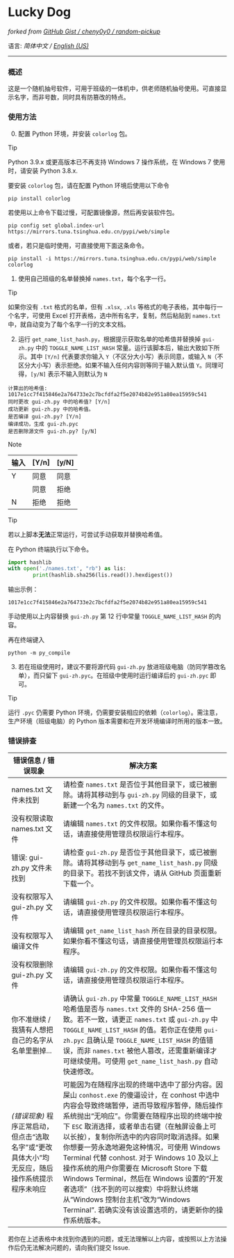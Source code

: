 # Lucky Dog
*forked from [GitHub Gist / cheny0y0 / random-pickup](https://gist.github.com/cheny0y0/27017ff4c86131e3f8df04b65d9752a3)*

语言: *简体中文 / [English (US)](./README_en_US.md)*

***

### 概述

这是一个随机抽号软件，可用于班级的一体机中，供老师随机抽号使用。可直接显示名字，而非号数，同时具有防篡改的特点。

### 使用方法

0. 配置 Python 环境，并安装 `colorlog` 包。

> [!TIP]
> 
> Python 3.9.x 或更高版本已不再支持 Windows 7 操作系统，在 Windows 7 使用时，请安装 Python 3.8.x.
> 
> 要安装 `colorlog` 包，请在配置 Python 环境后使用以下命令
> 
> ```
> pip install colorlog
> ```
> 
> 若使用以上命令下载过慢，可配置镜像源，然后再安装软件包。
> 
> ```
> pip config set global.index-url https://mirrors.tuna.tsinghua.edu.cn/pypi/web/simple
> ```
> 
> 或者，若只是临时使用，可直接使用下面这条命令。
> 
> ```
> pip install -i https://mirrors.tuna.tsinghua.edu.cn/pypi/web/simple colorlog
> ```
> 

1. 使用自己班级的名单替换掉 `names.txt`，每个名字一行。

> [!TIP]
> 
> 如果你没有 `.txt` 格式的名单，但有 `.xlsx`, `.xls` 等格式的电子表格，其中每行一个名字，可使用 Excel 打开表格，选中所有名字，复制，然后粘贴到 `names.txt` 中，就自动变为了每个名字一行的文本文档。

2. 运行 `get_name_list_hash.py`，根据提示获取名单的哈希值并替换掉 `gui-zh.py` 中的 `TOGGLE_NAME_LIST_HASH` 常量。运行该脚本后，输出大致如下所示。其中 `[Y/n]` 代表要求你输入 `Y`（不区分大小写）表示同意，或输入 `N`（不区分大小写）表示拒绝。如果不输入任何内容则等同于输入默认值 `Y`。同理可得，`[y/N]` 表示不输入则默认为 `N`

```
计算出的哈希值: 1017e1cc7f415846e2a764733e2c7bcfdfa2f5e2074b82e951a80ea15959c541
同时更改 gui-zh.py 中的哈希值? [Y/n] 
成功更新 gui-zh.py 中的哈希值。
是否编译 gui-zh.py? [Y/n]      
编译成功，生成 gui-zh.pyc
是否删除源文件 gui-zh.py? [y/N]
```

> [!NOTE]
> 
> |输入|[Y/n]|[y/N]|
> |-|-|-|
> |Y|同意|同意|
> ||同意|拒绝|
> |N|拒绝|拒绝|

> [!TIP]
> 
> 若以上脚本**无法**正常运行，可尝试手动获取并替换哈希值。
> 
> 在 Python 终端执行以下命令。
> 
> ```python
> import hashlib
> with open('./names.txt', "rb") as lis:
>         print(hashlib.sha256(lis.read()).hexdigest())
> ```
> 
> 输出示例：
> ```
> 1017e1cc7f415846e2a764733e2c7bcfdfa2f5e2074b82e951a80ea15959c541
> ```
> 
> 手动使用以上内容替换 `gui-zh.py` 第 12 行中常量 `TOGGLE_NAME_LIST_HASH` 的内容。
> 
> 再在终端键入
> 
> ```
> python -m py_compile 

3. 若在班级使用时，建议不要将源代码 `gui-zh.py` 放进班级电脑（防同学篡改名单），而只留下 `gui-zh.pyc`。在班级中使用时运行编译后的 `gui-zh.pyc` 即可。

> [!TIP]
> 
> 运行 `.pyc` 仍需要 Python 环境，仍需要安装相应的依赖（`colorlog`）。需注意，生产环境（班级电脑）的 Python 版本需要和在开发环境编译时所用的版本一致。

### 错误排查

|错误信息 / 错误现象|解决方案|
|-|-|
|names.txt 文件未找到|请检查 `names.txt` 是否位于其他目录下，或已被删除。请将其移动到与 `gui-zh.py` 同级的目录下，或新建一个名为 `names.txt` 的文件。|
|没有权限读取 names.txt 文件|请编辑 `names.txt` 的文件权限。如果你看不懂这句话，请直接使用管理员权限运行本程序。|
|错误: gui-zh.py 文件未找到|请检查 `gui-zh.py` 是否位于其他目录下，或已被删除。请将其移动到与 `get_name_list_hash.py` 同级的目录下。若找不到该文件，请从 GitHub 页面重新下载一个。|
|没有权限写入 gui-zh.py 文件|请编辑 `gui-zh.py` 的文件权限。如果你看不懂这句话，请直接使用管理员权限运行本程序。|
|没有权限写入编译文件|请编辑 `get_name_list_hash` 所在目录的目录权限。如果你看不懂这句话，请直接使用管理员权限运行本程序。|
|没有权限删除 gui-zh.py 文件|请编辑 `gui-zh.py` 的文件权限。如果你看不懂这句话，请直接使用管理员权限运行本程序。|
|你不准继续 / 我猜有人想把自己的名字从名单里删掉...|请确认 `gui-zh.py` 中常量 `TOGGLE_NAME_LIST_HASH` 哈希值是否与 `names.txt` 文件的 SHA-256 值一致。若不一致，请更正 `names.txt` 或 `gui-zh.py` 中 `TOGGLE_NAME_LIST_HASH` 的值。若你正在使用 `gui-zh.pyc` 且确认是 `TOGGLE_NAME_LIST_HASH` 的值错误，而非 `names.txt` 被他人篡改，还需重新编译才可继续使用。可使用 `get_name_list_hash.py` 自动快速修改。|
|*(错误现象)* 程序正常启动，但点击“选取名字”或“更改具体大小”均无反应，随后操作系统提示程序未响应|可能因为在随程序出现的终端中选中了部分内容。因屎山 `conhost.exe` 的傻逼设计，在 conhost 中选中内容会导致终端暂停，进而导致程序暂停，随后操作系统抛出“无响应”。你需要在随程序出现的终端中按下 `ESC` 取消选择，或者单击右键（在触屏设备上可以长按），复制你所选中的内容同时取消选择。如果你想要一劳永逸地避免这种情况，可使用 Windows Terminal 代替 conhost. 对于 Windows 10 及以上操作系统的用户你需要在 Microsoft Store 下载 Windows Terminal，然后在 Windows 设置的“开发者选项”（找不到的可以搜索）中将默认终端从“Windows 控制台主机”改为“Windows Terminal”. 若确实没有该设置选项的，请更新你的操作系统版本。|

若你在上述表格中未找到你遇到的问题，或无法理解以上内容，或按照以上方法操作后仍无法解决问题的，请向我们提交 Issue.